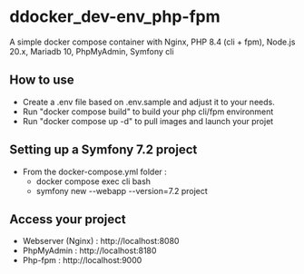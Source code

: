 # ddocker_dev-env_php-fpm

A simple docker compose container with Nginx, PHP 8.4 (cli + fpm), Node.js 20.x, Mariadb 10, PhpMyAdmin, Symfony cli

## How to use 

- Create a .env file based on .env.sample and adjust it to your needs.
- Run "docker compose build" to build your php cli/fpm environment
- Run "docker compose up -d" to pull images and launch your projet

## Setting up a Symfony 7.2 project

- From the docker-compose.yml folder :
    - docker compose exec cli bash
    - symfony new --webapp --version=7.2 project
 

## Access your project

- Webserver (Nginx) : http://localhost:8080
- PhpMyAdmin : http://localhost:8180
- Php-fpm : http://localhost:9000